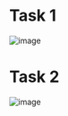 # Task 1
![image](https://github.com/user-attachments/assets/9bf19ba0-98de-43ed-b031-3e9056e26bcb)
# Task 2
![image](https://github.com/user-attachments/assets/953d8af6-ddfe-4eae-9f80-0f12dd8b6e66)
